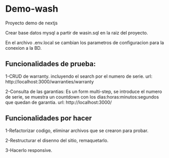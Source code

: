 # Demo-wash
Proyecto demo de nextjs

Crear base datos mysql a partir de wasin.sql en la raiz del proyecto. 

En el archivo .env.local se cambian los parametros de configuracion para la conexion a la BD.

## Funcionalidades de prueba:

1-CRUD de warranty. incluyendo el search por el numero de serie. url: http://localhost:3000/warranties/warranty

2-Consulta de las garantias: Es un form multi-step, se introduce el numero de serie,
se muestra un countdown con los dias:horas:minutos:segundos que quedan de garantia. 
url: http://localhost:3000/

## Funcionalidades por hacer
1-Refactorizar codigo, eliminar archivos que se crearon para probar.

2-Restructurar el disenno del sitio, remaquetarlo.

3-Hacerlo responsive.




